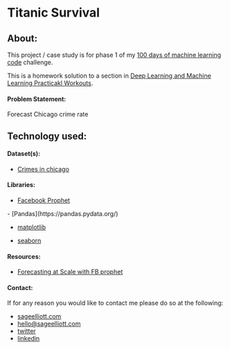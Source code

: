 # Titanic Survival



## About:

This project / case study is for phase 1 of my [100 days of machine learning code](https://sageelliott.com/100daysofmlcode/) challenge.

This is a homework solution to a section in [Deep Learning and Machine Learning Practicakl Workouts](https://www.udemy.com/course/deep-learning-machine-learning-practical). 

#### Problem Statement:

Forecast Chicago crime rate 


## Technology used:



#### Dataset(s):

- [Crimes in chicago](https://www.kaggle.com/currie32/crimes-in-chicago)

#### Libraries:

- [Facebook Prophet](https://github.com/facebook/prophets)
<!--- [Scikit Learn](https://scikit-learn.org/stable/)
-->- [Pandas](https://pandas.pydata.org/)
- [matplotlib](https://matplotlib.org/)
<!--- [numpy](https://www.numpy.org/)-->
- [seaborn](https://seaborn.pydata.org/)

#### Resources:

- [Forecasting at Scale with FB prophet](https://facebook.github.io/prophet/)

#### Contact:

If for any reason you would like to contact me please do so at the following:

- [sageelliott.com](https://sageelliott.com/)
- [hello@sageelliott.com](hello@sageelliott.com)
- [twitter](https://twitter.com/sagecodes)
- [linkedin](https://www.linkedin.com/in/sageelliott)
